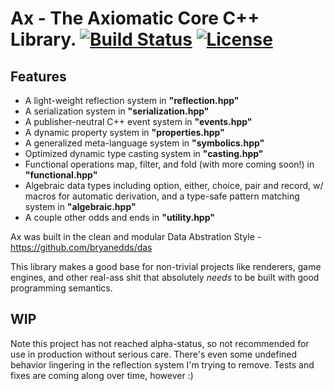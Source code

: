 # Ax - The Axiomatic Core C++ Library. [![Build Status](https://travis-ci.org/bryanedds/ax.svg?branch=master)](https://travis-ci.org/bryanedds/ax) [![License](https://img.shields.io/badge/license-MIT-blue.svg)](https://github.com/bryanedds/ax/blob/master/LICENSE.md) 

## Features

- A light-weight reflection system in **"reflection.hpp"**
- A serialization system in **"serialization.hpp"**
- A publisher-neutral C++ event system in **"events.hpp"**
- A dynamic property system in **"properties.hpp"**
- A generalized meta-language system in **"symbolics.hpp"**
- Optimized dynamic type casting system in **"casting.hpp"**
- Functional operations map, filter, and fold (with more coming soon!) in **"functional.hpp"**
- Algebraic data types including option, either, choice, pair and record, w/ macros for automatic derivation, 
and a type-safe pattern matching system in **"algebraic.hpp"**
- A couple other odds and ends in **"utility.hpp"**

Ax was built in the clean and modular Data Abstration Style - https://github.com/bryanedds/das

This library makes a good base for non-trivial projects like renderers, game engines, and other real-ass shit that absolutely *needs* to be built with good programming semantics.

## WIP
Note this project has not reached alpha-status, so not recommended for use in production without serious care. There's even some undefined behavior lingering in the reflection system I'm trying to remove. Tests and fixes are coming along over time, however :)
